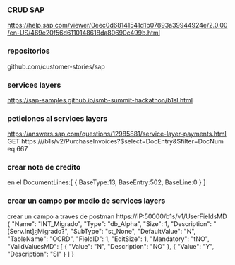 

### CRUD SAP
https://help.sap.com/viewer/0eec0d68141541d1b07893a39944924e/2.0.00/en-US/469e20f56d6110148618da80690c499b.html


### repositorios
github.com/customer-stories/sap

### services layers
https://sap-samples.github.io/smb-summit-hackathon/b1sl.html

### peticiones al services layers
https://answers.sap.com/questions/12985881/service-layer-payments.html
GET https://<host>/b1s/v2/PurchaseInvoices?$select=DocEntry&$filter=DocNum eq 667

### crear nota de credito
en el DocumentLines:[
    {
        BaseType:13,
        BaseEntry:502,
        BaseLine:0
    }
]

### crear un campo por medio de services layers
crear un campo a traves de postman
https://IP:50000/b1s/v1/UserFieldsMD
{
    "Name": "INT_Migrado",
    "Type": "db_Alpha",
    "Size": 1,
    "Description": "[Serv.Int]¿Migrado?",
    "SubType": "st_None",
    "DefaultValue": "N",
    "TableName": "OCRD",
    "FieldID": 1,
    "EditSize": 1,
    "Mandatory": "tNO",
    "ValidValuesMD": [
        {
            "Value": "N",
            "Description": "NO"
        },
        {
            "Value": "Y",
            "Description": "SI"
        }
    ]
}
